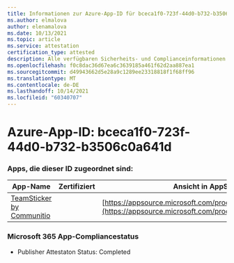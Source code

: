 ```yaml
---
title: Informationen zur Azure-App-ID für bceca1f0-723f-44d0-b732-b3506c0a641d
ms.author: elmalova
author: elenamalova
ms.date: 10/13/2021
ms.topic: article
ms.service: attestation
certification_type: attested
description: Alle verfügbaren Sicherheits- und Complianceinformationen für bceca1f0-723f-44d0-b732-b3506c0a641d.
ms.openlocfilehash: f0c8dac36d67ea6c3639185a461f62d2aa887ea1
ms.sourcegitcommit: d49943662d5e28a9c1289ee23318818f1f68ff96
ms.translationtype: MT
ms.contentlocale: de-DE
ms.lasthandoff: 10/14/2021
ms.locfileid: "60340707"
---
```

# <a name="azure-app-id-bceca1f0-723f-44d0-b732-b3506c0a641d"></a>Azure-App-ID: bceca1f0-723f-44d0-b732-b3506c0a641d


### <a name="apps-associated-with-this-id"></a>Apps, die dieser ID zugeordnet sind:
| **App-Name** | **Zertifiziert** | **Ansicht in AppSource** |
|--------------|---------------|-----------------------|
| [TeamSticker by Communitio](https://docs.microsoft.com/microsoft-365-app-certification/forward/WA200000894) |  | [https://appsource.microsoft.com/product/office/WA200000894](https://appsource.microsoft.com/product/office/WA200000894) |

### <a name="microsoft-365-app-compliance-status"></a>Microsoft 365 App-Compliancestatus
- Publisher Attestaton Status: Completed

